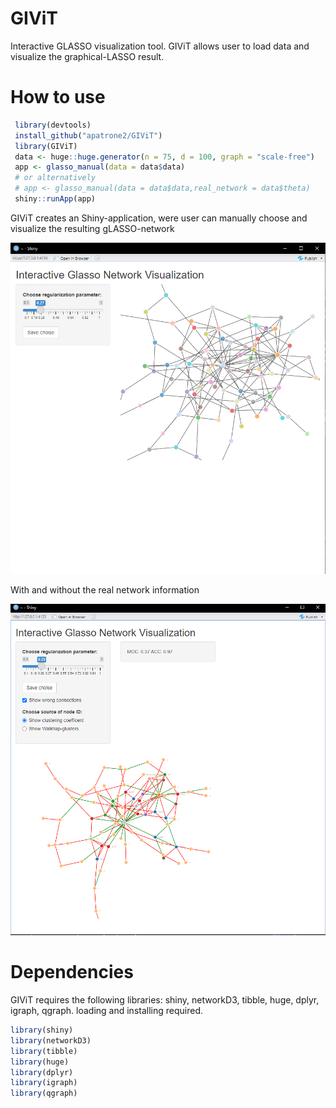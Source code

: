 # GIViT

Interactive GLASSO visualization tool. GIViT allows user to load data and visualize the graphical-LASSO result.

# How to use

``` r
 library(devtools)
 install_github("apatrone2/GIViT")
 library(GIViT)
 data <- huge::huge.generator(n = 75, d = 100, graph = "scale-free")
 app <- glasso_manual(data = data$data)
 # or alternatively
 # app <- glasso_manual(data = data$data,real_network = data$theta)
 shiny::runApp(app)
```

GIViT creates an Shiny-application, were user can manually choose and visualize the resulting gLASSO-network

![kuva1](images/kuva1.png)

With and without the real network information

![kuva2](images/kuva2.png)

# Dependencies

GIViT requires the following libraries: shiny, networkD3, tibble, huge, dplyr, igraph, qgraph. loading and installing required.

``` r
library(shiny)
library(networkD3)
library(tibble)
library(huge)
library(dplyr)
library(igraph)
library(qgraph)
```
